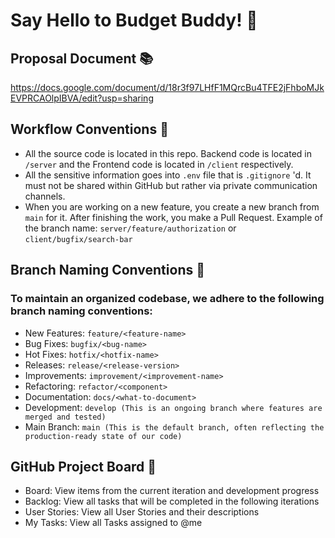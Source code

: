 # Say Hello to Budget Buddy! 👋

## Proposal Document 📚

https://docs.google.com/document/d/18r3f97LHfF1MQrcBu4TFE2jFhboMJkEVPRCAOlpIBVA/edit?usp=sharing

## Workflow Conventions 📜

- All the source code is located in this repo. Backend code is located in `/server` and the Frontend code is located in `/client` respectively.
- All the sensitive information goes into `.env` file that is `.gitignore` 'd. It must not be shared within GitHub but rather via private communication channels.
- When you are working on a new feature, you create a new branch from `main` for it. After finishing the work, you make a Pull Request. Example of the branch name: `server/feature/authorization` or `client/bugfix/search-bar`

## Branch Naming Conventions 🌿
### To maintain an organized codebase, we adhere to the following branch naming conventions:


- New Features: `feature/<feature-name>`
- Bug Fixes: `bugfix/<bug-name>`
- Hot Fixes: `hotfix/<hotfix-name>`
- Releases: `release/<release-version>`
- Improvements: `improvement/<improvement-name>`
- Refactoring: `refactor/<component>`
- Documentation: `docs/<what-to-document>`
- Development: `develop (This is an ongoing branch where features are merged and tested)`
- Main Branch: `main (This is the default branch, often reflecting the production-ready state of our code)`

## GitHub Project Board 📌

- Board: View items from the current iteration and development progress
- Backlog: View all tasks that will be completed in the following iterations
- User Stories: View all User Stories and their descriptions
- My Tasks: View all Tasks assigned to @me
